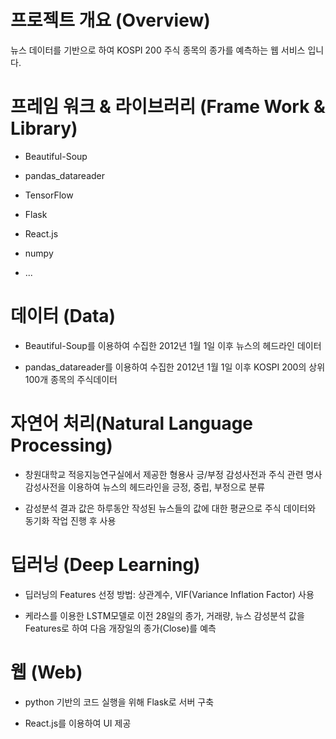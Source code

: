 # 프로젝트 개요 (Overview)
뉴스 데이터를 기반으로 하여 KOSPI 200 주식 종목의 종가를 예측하는 웹 서비스 입니다.


# 프레임 워크 & 라이브러리 (Frame Work & Library)

* Beautiful-Soup

* pandas_datareader

* TensorFlow

* Flask

* React.js

* numpy

* ...

# 데이터 (Data)

* Beautiful-Soup를 이용하여 수집한 2012년 1월 1일 이후 뉴스의 헤드라인 데이터
  
* pandas_datareader를 이용하여 수집한 2012년 1월 1일 이후 KOSPI 200의 상위 100개 종목의 주식데이터
  
# 자연어 처리(Natural Language Processing)

* 창원대학교 적응지능연구실에서 제공한 형용사 긍/부정 감성사전과 주식 관련 명사 감성사전을 이용하여 뉴스의 헤드라인을 긍정, 중립, 부정으로 분류

* 감성분석 결과 값은 하루동안 작성된 뉴스들의 값에 대한 평균으로 주식 데이터와 동기화 작업 진행 후 사용
  
# 딥러닝 (Deep Learning)
 
* 딥러닝의 Features 선정 방법: 상관계수, VIF(Variance Inflation Factor) 사용

* 케라스를 이용한 LSTM모델로 이전 28일의 종가, 거래량, 뉴스 감성분석 값을 Features로 하여 다음 개장일의 종가(Close)를 예측

# 웹 (Web)

* python 기반의 코드 실행을 위해 Flask로 서버 구축

* React.js를 이용하여 UI 제공

